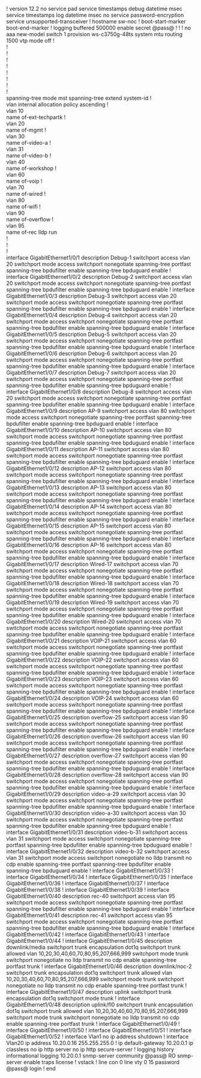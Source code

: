 !
version 12.2
no service pad
service timestamps debug datetime msec
service timestamps log datetime msec
no service password-encryption
service unsupported-transceiver
!
hostname sw-noc
!
boot-start-marker
boot-end-marker
!
logging buffered 500000
enable secret @pass@
!
!
!
no aaa new-model
switch 1 provision ws-c3750g-48ts
system mtu routing 1500
vtp mode off
!         
!         
!         
!         
!         
!         
!         
!         
!         
spanning-tree mode mst
spanning-tree extend system-id
!         
vlan internal allocation policy ascending
!         
vlan 10   
 name of-ext-techpartk
!         
vlan 20   
 name of-mgmt
!         
vlan 30   
 name of-video-a
!         
vlan 31   
 name of-video-b
!         
vlan 40   
 name of-workshop
!         
vlan 60   
 name of-voip
!         
vlan 70   
 name of-wired
!         
vlan 80   
 name of-wifi
!         
vlan 90   
 name of-overflow
!         
vlan 95   
 name of-rec
lldp run  
!         
!         
!         
interface GigabitEthernet1/0/1
 description Debug-1
 switchport access vlan 20
 switchport mode access
 switchport nonegotiate
 spanning-tree portfast
 spanning-tree bpdufilter enable
 spanning-tree bpduguard enable
!         
interface GigabitEthernet1/0/2
 description Debug-2
 switchport access vlan 20
 switchport mode access
 switchport nonegotiate
 spanning-tree portfast
 spanning-tree bpdufilter enable
 spanning-tree bpduguard enable
!
interface GigabitEthernet1/0/3
 description Debug-3
 switchport access vlan 20
 switchport mode access
 switchport nonegotiate
 spanning-tree portfast
 spanning-tree bpdufilter enable
 spanning-tree bpduguard enable
!
interface GigabitEthernet1/0/4
 description Debug-4
 switchport access vlan 20
 switchport mode access
 switchport nonegotiate
 spanning-tree portfast
 spanning-tree bpdufilter enable
 spanning-tree bpduguard enable
!
interface GigabitEthernet1/0/5
 description Debug-5
 switchport access vlan 20
 switchport mode access
 switchport nonegotiate
 spanning-tree portfast
 spanning-tree bpdufilter enable
 spanning-tree bpduguard enable
!
interface GigabitEthernet1/0/6
 description Debug-6
 switchport access vlan 20
 switchport mode access
 switchport nonegotiate
 spanning-tree portfast
 spanning-tree bpdufilter enable
 spanning-tree bpduguard enable
!
interface GigabitEthernet1/0/7
 description Debug-7
 switchport access vlan 20
 switchport mode access
 switchport nonegotiate
 spanning-tree portfast
 spanning-tree bpdufilter enable
 spanning-tree bpduguard enable
!         
interface GigabitEthernet1/0/8
 description Debug-8
 switchport access vlan 20
 switchport mode access
 switchport nonegotiate
 spanning-tree portfast
 spanning-tree bpdufilter enable
 spanning-tree bpduguard enable
!
interface GigabitEthernet1/0/9
 description AP-9
 switchport access vlan 80
 switchport mode access
 switchport nonegotiate
 spanning-tree portfast
 spanning-tree bpdufilter enable
 spanning-tree bpduguard enable
!
interface GigabitEthernet1/0/10
 description AP-10
 switchport access vlan 80
 switchport mode access
 switchport nonegotiate
 spanning-tree portfast
 spanning-tree bpdufilter enable
 spanning-tree bpduguard enable
!
interface GigabitEthernet1/0/11
 description AP-11
 switchport access vlan 80
 switchport mode access
 switchport nonegotiate
 spanning-tree portfast
 spanning-tree bpdufilter enable
 spanning-tree bpduguard enable
!
interface GigabitEthernet1/0/12
 description AP-12
 switchport access vlan 80
 switchport mode access
 switchport nonegotiate
 spanning-tree portfast
 spanning-tree bpdufilter enable
 spanning-tree bpduguard enable
!
interface GigabitEthernet1/0/13
 description AP-13
 switchport access vlan 80
 switchport mode access
 switchport nonegotiate
 spanning-tree portfast
 spanning-tree bpdufilter enable
 spanning-tree bpduguard enable
!
interface GigabitEthernet1/0/14
 description AP-14
 switchport access vlan 80
 switchport mode access
 switchport nonegotiate
 spanning-tree portfast
 spanning-tree bpdufilter enable
 spanning-tree bpduguard enable
!
interface GigabitEthernet1/0/15
 description AP-15
 switchport access vlan 80
 switchport mode access
 switchport nonegotiate
 spanning-tree portfast
 spanning-tree bpdufilter enable
 spanning-tree bpduguard enable
!
interface GigabitEthernet1/0/16
 description AP-16
 switchport access vlan 80
 switchport mode access
 switchport nonegotiate
 spanning-tree portfast
 spanning-tree bpdufilter enable
 spanning-tree bpduguard enable
!
interface GigabitEthernet1/0/17
 description Wired-17
 switchport access vlan 70
 switchport mode access
 switchport nonegotiate
 spanning-tree portfast
 spanning-tree bpdufilter enable
 spanning-tree bpduguard enable
!
interface GigabitEthernet1/0/18
 description Wired-18
 switchport access vlan 70
 switchport mode access
 switchport nonegotiate
 spanning-tree portfast
 spanning-tree bpdufilter enable
 spanning-tree bpduguard enable
!
interface GigabitEthernet1/0/19
 description Wired-19
 switchport access vlan 70
 switchport mode access
 switchport nonegotiate
 spanning-tree portfast
 spanning-tree bpdufilter enable
 spanning-tree bpduguard enable
!
interface GigabitEthernet1/0/20
 description Wired-20
 switchport access vlan 70
 switchport mode access
 switchport nonegotiate
 spanning-tree portfast
 spanning-tree bpdufilter enable
 spanning-tree bpduguard enable
!
interface GigabitEthernet1/0/21
 description VOIP-21
 switchport access vlan 60
 switchport mode access
 switchport nonegotiate
 spanning-tree portfast
 spanning-tree bpdufilter enable
 spanning-tree bpduguard enable
!
interface GigabitEthernet1/0/22
 description VOIP-22
 switchport access vlan 60
 switchport mode access
 switchport nonegotiate
 spanning-tree portfast
 spanning-tree bpdufilter enable
 spanning-tree bpduguard enable
!
interface GigabitEthernet1/0/23
 description VOIP-23
 switchport access vlan 60
 switchport mode access
 switchport nonegotiate
 spanning-tree portfast
 spanning-tree bpdufilter enable
 spanning-tree bpduguard enable
!
interface GigabitEthernet1/0/24
 description VOIP-24
 switchport access vlan 60
 switchport mode access
 switchport nonegotiate
 spanning-tree portfast
 spanning-tree bpdufilter enable
 spanning-tree bpduguard enable
!
interface GigabitEthernet1/0/25
 description overflow-25
 switchport access vlan 90
 switchport mode access
 switchport nonegotiate
 spanning-tree portfast
 spanning-tree bpdufilter enable
 spanning-tree bpduguard enable
!
interface GigabitEthernet1/0/26
 description overflow-26
 switchport access vlan 90
 switchport mode access
 switchport nonegotiate
 spanning-tree portfast
 spanning-tree bpdufilter enable
 spanning-tree bpduguard enable
!
interface GigabitEthernet1/0/27
 description overflow-27
 switchport access vlan 90
 switchport mode access
 switchport nonegotiate
 spanning-tree portfast
 spanning-tree bpdufilter enable
 spanning-tree bpduguard enable
!
interface GigabitEthernet1/0/28
 description overflow-28
 switchport access vlan 90
 switchport mode access
 switchport nonegotiate
 spanning-tree portfast
 spanning-tree bpdufilter enable
 spanning-tree bpduguard enable
!
interface GigabitEthernet1/0/29
 description video-a-29
 switchport access vlan 30
 switchport mode access
 switchport nonegotiate
 spanning-tree portfast
 spanning-tree bpdufilter enable
 spanning-tree bpduguard enable
!
interface GigabitEthernet1/0/30
 description video-a-30
 switchport access vlan 30
 switchport mode access
 switchport nonegotiate
 spanning-tree portfast
 spanning-tree bpdufilter enable
 spanning-tree bpduguard enable
!         
interface GigabitEthernet1/0/31
 description video-b-31
 switchport access vlan 31
 switchport mode access
 switchport nonegotiate
 spanning-tree portfast
 spanning-tree bpdufilter enable
 spanning-tree bpduguard enable
!
interface GigabitEthernet1/0/32
 description video-b-32
 switchport access vlan 31
 switchport mode access
 switchport nonegotiate
 no lldp transmit
 no cdp enable
 spanning-tree portfast
 spanning-tree bpdufilter enable
 spanning-tree bpduguard enable
!
interface GigabitEthernet1/0/33
!
interface GigabitEthernet1/0/34
!
interface GigabitEthernet1/0/35
!
interface GigabitEthernet1/0/36
!
interface GigabitEthernet1/0/37
!
interface GigabitEthernet1/0/38
!
interface GigabitEthernet1/0/39
!
interface GigabitEthernet1/0/40
 description rec-40
 switchport access vlan 95
 switchport mode access
 switchport nonegotiate
 spanning-tree portfast
 spanning-tree bpdufilter enable
 spanning-tree bpduguard enable
!
interface GigabitEthernet1/0/41
 description rec-41
 switchport access vlan 95
 switchport mode access
 switchport nonegotiate
 spanning-tree portfast
 spanning-tree bpdufilter enable
 spanning-tree bpduguard enable
!
interface GigabitEthernet1/0/42
!
interface GigabitEthernet1/0/43
!
interface GigabitEthernet1/0/44
!
interface GigabitEthernet1/0/45
 description downlink/media
 switchport trunk encapsulation dot1q
 switchport trunk allowed vlan 10,20,30,40,60,70,80,95,207,666,999
 switchport mode trunk
 switchport nonegotiate
 no lldp transmit
 no cdp enable
 spanning-tree portfast trunk
!
interface GigabitEthernet1/0/46
 description downlink/noc-2
 switchport trunk encapsulation dot1q
 switchport trunk allowed vlan 10,20,30,40,60,70,80,95,207,666,999
 switchport mode trunk
 switchport nonegotiate
 no lldp transmit
 no cdp enable
 spanning-tree portfast trunk
!
interface GigabitEthernet1/0/47
 description uplink
 switchport trunk encapsulation dot1q
 switchport mode trunk
!
interface GigabitEthernet1/0/48
 description uplink/fl0
 switchport trunk encapsulation dot1q
 switchport trunk allowed vlan 10,20,30,40,60,70,80,95,207,666,999
 switchport mode trunk
 switchport nonegotiate
 no lldp transmit
 no cdp enable
 spanning-tree portfast trunk
!
interface GigabitEthernet1/0/49
!
interface GigabitEthernet1/0/50
!
interface GigabitEthernet1/0/51
!
interface GigabitEthernet1/0/52
!
interface Vlan1
 no ip address
 shutdown
!
interface Vlan20
 ip address 10.20.0.16 255.255.255.0
!
ip default-gateway 10.20.0.1
ip classless
no ip http server
no ip http secure-server
!
logging history informational
logging 10.20.0.1
snmp-server community @pass@ RO
snmp-server enable traps license
!
vstack
!
line con 0
line vty 0 15
 password @pass@
 login
!
end

